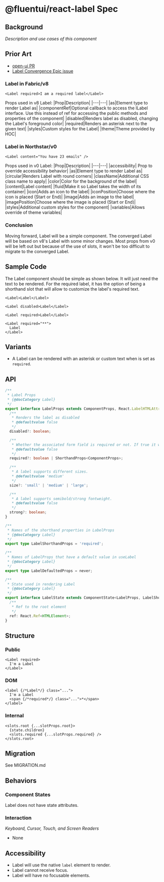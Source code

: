 # @fluentui/react-label Spec

## Background

_Description and use cases of this component_

## Prior Art

- [open-ui PR](https://github.com/openui/open-ui/pull/348)
- [Label Convergence Epic issue](https://github.com/microsoft/fluentui/issues/18247)

### Label in Fabric/v8

```tsx
<Label required>I am a required label</Label>
```

Props used in v8 Label:
|Prop|Description|
|---|---|
|as|Element type to render Label as|
|componentRef|Optional callback to access the ILabel interface. Use this instead of ref for accessing the public methods and properties of the component|
|disabled|Renders label as disabled, changing the Label's foreground color|
|required|Renders an asterisk next to the given text|
|styles|Custom styles for the Label|
|theme|Theme provided by HOC|

### Label in Northstar/v0

```tsx
<Label content="You have 23 emails" />
```

Props used in v0 Label:
|Prop|Description|
|---|---|
|accessibility| Prop to override accessibility behavior|
|as|Element type to render Label as|
|circular|Renders Label with round corners|
|className|Additional CSS class name to apply|
|color|Color for the background of the label|
|content|Label content|
|fluid|Make it so Label takes the width of its container|
|icon|Adds an icon to the label|
|iconPosition|Choose where the icon is placed (Start or End)|
|image|Adds an image to the label|
|imagePosition|Choose where the image is placed (Start or End)|
|styles|Additional custom styles for the component|
|variables|Allows override of theme variables|

### Conclusion

Moving forward, Label will be a simple component. The converged Label will be based on v8's Label with some minor changes. Most props from v0 will be left out but because of the use of slots, it won't be too difficult to migrate to the converged Label.

## Sample Code

The Label component should be simple as shown below. It will just need the text to be rendered. For the required label, it has the option of being a shorthand slot that will allow to customize the label's required text.

```tsx
<Label>Label</Label>

<Label disabled>Label</Label>

<Label required>Label</Label>

<Label required="**">
  Label
</Label>
```

## Variants

- A Label can be rendered with an asterisk or custom text when is set as `required`.

## API

```ts
/**
 * Label Props
 * {@docCategory Label}
 */
export interface LabelProps extends ComponentProps, React.LabelHTMLAttributes<HTMLElement> {
  /**
   * Renders the label as disabled
   * @defaultvalue false
   */
  disabled?: boolean;

  /**
   * Whether the associated form field is required or not. If true it will be an asterisk, otherwise it will be what is provided.
   * @defaultvalue false
   */
  required?: boolean | ShorthandProps<ComponentProps>;

  /**
   * A label supports different sizes.
   * @defaultvalue 'medium'
   */
  size?: 'small' | 'medium' | 'large';

  /**
   * A label supports semibold/strong fontweight.
   * @defaultvalue false
   */
  strong?: boolean;
}

/**
 * Names of the shorthand properties in LabelProps
 * {@docCategory Label}
 */
export type LabelShorthandProps = 'required';

/**
 * Names of LabelProps that have a default value in useLabel
 * {@docCategory Label}
 */
export type LabelDefaultedProps = never;

/**
 * State used in rendering Label
 * {@docCategory Label}
 */
export interface LabelState extends ComponentState<LabelProps, LabelShorthandProps, LabelDefaultedProps> {
  /**
   * Ref to the root element
   */
  ref: React.Ref<HTMLElement>;
}
```

## Structure

### Public

```tsx
<Label required>
  I'm a Label
</Label>
```

### DOM

```tsx
<label {/*Label*/} class="...">
  I'm a Label
  <span {/*required*/} class="...">*</span>
</label>
```

### Internal

```tsx
<slots.root {...slotProps.root}>
  {state.children}
  <slots.required {...slotProps.required} />
</slots.root>
```

## Migration

See MIGRATION.md

## Behaviors

### Component States

Label does not have state attributes.

### Interaction

_Keyboard, Cursor, Touch, and Screen Readers_

- None

## Accessibility

- Label will use the native `label` element to render.
- Label cannot receive focus.
- Label will have no focusable elements.
